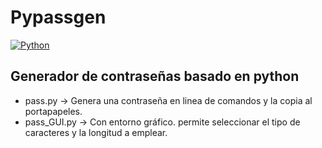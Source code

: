 # Pypassgen
[![Python](https://img.shields.io/badge/Python-yellow?style=for-the-badge&logo=python&logoColor=white&labelColor=101010)]()
## Generador de contraseñas basado en python

* pass.py -> Genera una contraseña en linea de comandos y la copia al portapapeles.
* pass_GUI.py -> Con entorno gráfico. permite seleccionar el tipo de caracteres y la longitud a emplear.